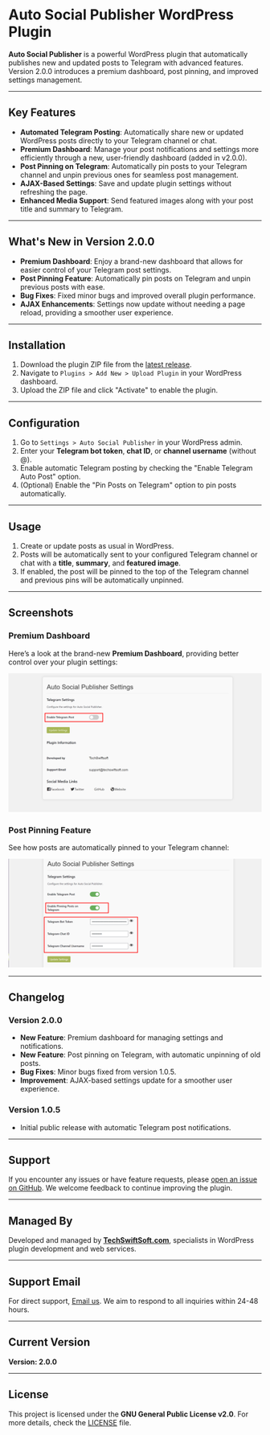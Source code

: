 # Auto Social Publisher WordPress Plugin

**Auto Social Publisher** is a powerful WordPress plugin that automatically publishes new and updated posts to Telegram with advanced features. Version 2.0.0 introduces a premium dashboard, post pinning, and improved settings management.

---

## Key Features

- **Automated Telegram Posting**: Automatically share new or updated WordPress posts directly to your Telegram channel or chat.
- **Premium Dashboard**: Manage your post notifications and settings more efficiently through a new, user-friendly dashboard (added in v2.0.0).
- **Post Pinning on Telegram**: Automatically pin posts to your Telegram channel and unpin previous ones for seamless post management.
- **AJAX-Based Settings**: Save and update plugin settings without refreshing the page.
- **Enhanced Media Support**: Send featured images along with your post title and summary to Telegram.

---

## What's New in Version 2.0.0

- **Premium Dashboard**: Enjoy a brand-new dashboard that allows for easier control of your Telegram post settings.
- **Post Pinning Feature**: Automatically pin posts on Telegram and unpin previous posts with ease.
- **Bug Fixes**: Fixed minor bugs and improved overall plugin performance.
- **AJAX Enhancements**: Settings now update without needing a page reload, providing a smoother user experience.

---

## Installation

1. Download the plugin ZIP file from the [latest release](https://github.com/ashrafulwpdev/auto-social-publisher/releases).
2. Navigate to `Plugins > Add New > Upload Plugin` in your WordPress dashboard.
3. Upload the ZIP file and click "Activate" to enable the plugin.

---

## Configuration

1. Go to `Settings > Auto Social Publisher` in your WordPress admin.
2. Enter your **Telegram bot token**, **chat ID**, or **channel username** (without @).
3. Enable automatic Telegram posting by checking the "Enable Telegram Auto Post" option.
4. (Optional) Enable the "Pin Posts on Telegram" option to pin posts automatically.

---

## Usage

1. Create or update posts as usual in WordPress.
2. Posts will be automatically sent to your configured Telegram channel or chat with a **title**, **summary**, and **featured image**.
3. If enabled, the post will be pinned to the top of the Telegram channel and previous pins will be automatically unpinned.

---

## Screenshots

### Premium Dashboard

Here’s a look at the brand-new **Premium Dashboard**, providing better control over your plugin settings:

![Auto Social Publisher Premium Dashboard](screenshots/Premium_Dashboard.png)

### Post Pinning Feature

See how posts are automatically pinned to your Telegram channel:

![Plugin Details](screenshots/Plugin_details.png)

---

## Changelog

### Version 2.0.0

- **New Feature**: Premium dashboard for managing settings and notifications.
- **New Feature**: Post pinning on Telegram, with automatic unpinning of old posts.
- **Bug Fixes**: Minor bugs fixed from version 1.0.5.
- **Improvement**: AJAX-based settings update for a smoother user experience.

### Version 1.0.5

- Initial public release with automatic Telegram post notifications.

---

## Support

If you encounter any issues or have feature requests, please [open an issue on GitHub](https://github.com/ashrafulwpdev/auto-social-publisher/issues/new). We welcome feedback to continue improving the plugin.



---

## Managed By

Developed and managed by **[TechSwiftSoft.com](https://techswiftsoft.com)**, specialists in WordPress plugin development and web services.


---

## Support Email

For direct support, [Email us](mailto:support@techswiftsoft.com). We aim to respond to all inquiries within 24-48 hours.


---

## Current Version

**Version: 2.0.0**

---

## License

This project is licensed under the **GNU General Public License v2.0**. For more details, check the [LICENSE](LICENSE) file.
